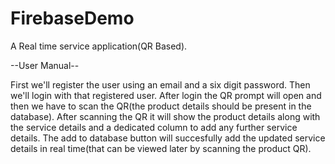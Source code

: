 # FirebaseDemo

A Real time service application(QR Based).

--User Manual--

First we'll register the user using an email and a six digit password.
Then we'll login with that registered user.
After login the QR prompt will open and then we have to scan the QR(the product details should be present in the database).
After scanning the QR it will show the product details along with the service details and a dedicated column to add any further service details.
The add to database button will succesfully add the updated service details in real time(that can be viewed later by scanning the product QR).
